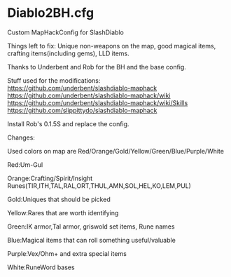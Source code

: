 # Diablo2BH.cfg
Custom MapHackConfig for SlashDiablo

Things left to fix: Unique non-weapons on the map, good magical items, crafting items(including gems), LLD items.

Thanks to Underbent and Rob for the BH and the base config.

Stuff used for the modifications:  
https://github.com/underbent/slashdiablo-maphack  
https://github.com/underbent/slashdiablo-maphack/wiki   
https://github.com/underbent/slashdiablo-maphack/wiki/Skills  
https://github.com/slippittydo/slashdiablo-maphack  

Install Rob's 0.1.5S and replace the config.

Changes:

Used colors on map are Red/Orange/Gold/Yellow/Green/Blue/Purple/White

Red:Um-Gul

Orange:Crafting/Spirit/Insight Runes(TIR,ITH,TAL,RAL,ORT,THUL,AMN,SOL,HEL,KO,LEM,PUL)

Gold:Uniques that should be picked

Yellow:Rares that are worth identifying

Green:IK armor,Tal armor, griswold set items, Rune names

Blue:Magical items that can roll something useful/valuable

Purple:Vex/Ohm+ and extra special items

White:RuneWord bases

